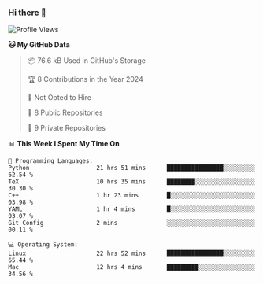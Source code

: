### Hi there 👋

<!--
**huayuan4396/huayuan4396** is a ✨ _special_ ✨ repository because its `README.md` (this file) appears on your GitHub profile.

Here are some ideas to get you started:

- 🔭 I’m currently working on ...
- 🌱 I’m currently learning ...
- 👯 I’m looking to collaborate on ...
- 🤔 I’m looking for help with ...
- 💬 Ask me about ...
- 📫 How to reach me: ...
- 😄 Pronouns: ...
- ⚡ Fun fact: ...
-->

<!--START_SECTION:waka-->
![Profile Views](http://img.shields.io/badge/Profile%20Views-0-blue)

**🐱 My GitHub Data** 

> 📦 76.6 kB Used in GitHub's Storage 
 > 
> 🏆 8 Contributions in the Year 2024
 > 
> 🚫 Not Opted to Hire
 > 
> 📜 8 Public Repositories 
 > 
> 🔑 9 Private Repositories 
 > 
📊 **This Week I Spent My Time On** 

```text
💬 Programming Languages: 
Python                   21 hrs 51 mins      ████████████████░░░░░░░░░   62.54 % 
TeX                      10 hrs 35 mins      ████████░░░░░░░░░░░░░░░░░   30.30 % 
C++                      1 hr 23 mins        █░░░░░░░░░░░░░░░░░░░░░░░░   03.98 % 
YAML                     1 hr 4 mins         █░░░░░░░░░░░░░░░░░░░░░░░░   03.07 % 
Git Config               2 mins              ░░░░░░░░░░░░░░░░░░░░░░░░░   00.11 % 

💻 Operating System: 
Linux                    22 hrs 52 mins      ████████████████░░░░░░░░░   65.44 % 
Mac                      12 hrs 4 mins       █████████░░░░░░░░░░░░░░░░   34.56 % 
```


<!--END_SECTION:waka-->
